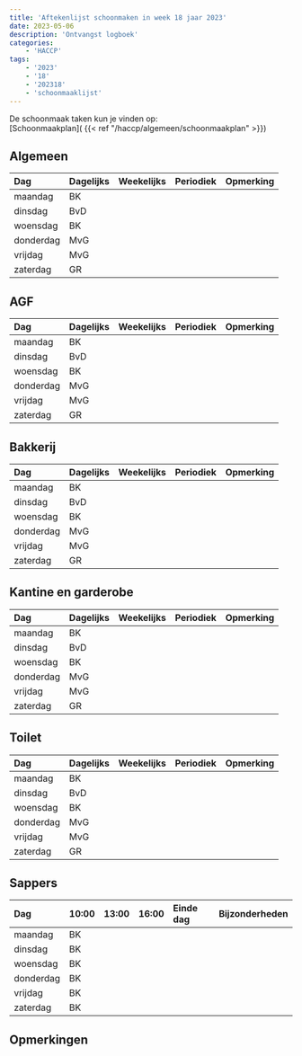 ```yaml
---
title: 'Aftekenlijst schoonmaken in week 18 jaar 2023'
date: 2023-05-06
description: 'Ontvangst logboek'
categories:
    - 'HACCP'
tags:
    - '2023'
    - '18'
    - '202318'
    - 'schoonmaaklijst'
---
```

De schoonmaak taken kun je vinden op:  
[Schoonmaakplan]( {{< ref "/haccp/algemeen/schoonmaakplan" >}})

## Algemeen 
| Dag | Dagelijks | Weekelijks | Periodiek | Opmerking |
|:---|:---|:---|:---|:---|
| maandag | BK | | | |
| dinsdag | BvD | | | |
| woensdag | BK | | | |
| donderdag | MvG | | | |
| vrijdag | MvG | | | |
| zaterdag | GR | | | |

## AGF
| Dag | Dagelijks | Weekelijks | Periodiek | Opmerking |
|:---|:---|:---|:---|:---|
| maandag | BK | | | |
| dinsdag | BvD | | | |
| woensdag | BK | | | |
| donderdag | MvG | | | |
| vrijdag | MvG | | | |
| zaterdag | GR | | | |

## Bakkerij
| Dag | Dagelijks | Weekelijks | Periodiek | Opmerking |
|:---|:---|:---|:---|:---|
| maandag | BK | | | |
| dinsdag | BvD | | | |
| woensdag | BK | | | |
| donderdag | MvG | | | |
| vrijdag | MvG | | | |
| zaterdag | GR | | | |

## Kantine en garderobe
| Dag | Dagelijks | Weekelijks | Periodiek | Opmerking |
|:---|:---|:---|:---|:---|
| maandag | BK | | | |
| dinsdag | BvD | | | |
| woensdag | BK | | | |
| donderdag | MvG | | | |
| vrijdag | MvG | | | |
| zaterdag | GR | | | |

## Toilet
| Dag | Dagelijks | Weekelijks | Periodiek | Opmerking |
|:---|:---|:---|:---|:---|
| maandag | BK | | | |
| dinsdag | BvD | | | |
| woensdag | BK | | | |
| donderdag | MvG | | | |
| vrijdag | MvG | | | |
| zaterdag | GR | | | |

## Sappers
| Dag | 10:00 | 13:00 | 16:00 | Einde dag | Bijzonderheden |
|:---|:---|:---|:---|:---|:---|
| maandag | BK | | | |
| dinsdag | BK | | | |
| woensdag | BK | | | |
| donderdag | BK | | | |
| vrijdag | BK | | | |
| zaterdag | BK | | | |

## Opmerkingen



